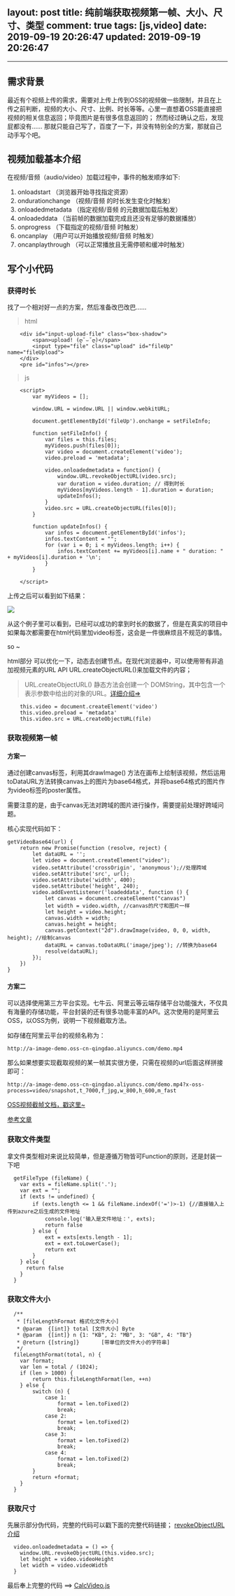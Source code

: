 layout: post
title: 纯前端获取视频第一帧、大小、尺寸、类型
comment: true
tags: [js,video]
date: 2019-09-19 20:26:47
updated: 2019-09-19 20:26:47
---

------
<!-- more -->


## 需求背景
最近有个视频上传的需求，需要对上传上传到OSS的视频做一些限制，并且在上传之前判断，视频的大小、尺寸、比例、时长等等。心里一直想着OSS能直接把视频的相关信息返回；毕竟图片是有很多信息返回的；
然而经过确认之后，发现屁都没有……
那就只能自己写了，百度了一下，并没有特别全的方案，那就自己动手写个吧。


## 视频加载基本介绍

在视频/音频（audio/video）加载过程中，事件的触发顺序如下:

1. onloadstart （浏览器开始寻找指定资源）
2. ondurationchange  （视频/音频 的时长发生变化时触发）
3. onloadedmetadata  （指定视频/音频 的元数据加载后触发）
4. onloadeddata  （当前帧的数据加载完成且还没有足够的数据播放）
5. onprogress  （下载指定的视频/音频 时触发）
6. oncanplay  （用户可以开始播放视频/音频 时触发）
7. oncanplaythrough  （可以正常播放且无需停顿和缓冲时触发）


## 写个小代码

### 获得时长

找了一个相对好一点的方案，然后准备改巴改巴……

> html

~~~
    <div id="input-upload-file" class="box-shadow">
        <span>upload! (ღ˘⌣˘ღ)</span>
        <input type="file" class="upload" id="fileUp" name="fileUpload">
    </div>
    <pre id="infos"></pre>
~~~

> js

~~~
    <script>
        var myVideos = [];

        window.URL = window.URL || window.webkitURL;

        document.getElementById('fileUp').onchange = setFileInfo;

        function setFileInfo() {
            var files = this.files;
            myVideos.push(files[0]);
            var video = document.createElement('video');
            video.preload = 'metadata';

            video.onloadedmetadata = function() {
                window.URL.revokeObjectURL(video.src);
                var duration = video.duration; // 得到时长
                myVideos[myVideos.length - 1].duration = duration;
                updateInfos();
            }
            video.src = URL.createObjectURL(files[0]);
        }

        function updateInfos() {
            var infos = document.getElementById('infos');
            infos.textContent = "";
            for (var i = 0; i < myVideos.length; i++) {
                infos.textContent += myVideos[i].name + " duration: " + myVideos[i].duration + '\n';
            }
        }

    </script>
~~~

上传之后可以看到如下结果：

![](https://img.alicdn.com/tfs/TB1BJgFeeL2gK0jSZPhXXahvXXa-482-95.jpg)


从这个例子里可以看到，已经可以成功的拿到时长的数据了，但是在真实的项目中如果每次都需要在html代码里加video标签，这会是一件很麻烦且不规范的事情。

so ~

html部分 可以优化一下，动态去创建节点。在现代浏览器中，可以使用带有非追加视频元素的URL API URL.createObjectURL()来加载文件的内容；

> URL.createObjectURL() 静态方法会创建一个 DOMString，其中包含一个表示参数中给出的对象的URL。[详细介绍=>](https://developer.mozilla.org/zh-CN/docs/Web/API/URL/createObjectURL "详细介绍")

~~~
    this.video = document.createElement('video')
    this.video.preload = 'metadata'
    this.video.src = URL.createObjectURL(file)
~~~

### 获取视频第一帧

#### 方案一

通过创建canvas标签，利用其drawImage() 方法在画布上绘制该视频，然后运用toDataURL方法转换canvas上的图片为base64格式，并将base64格式的图片作为video标签的poster属性。

需要注意的是，由于canvas无法对跨域的图片进行操作，需要提前处理好跨域问题。

核心实现代码如下：

~~~
getVideoBase64(url) {
    return new Promise(function (resolve, reject) {
        let dataURL = '';
        let video = document.createElement("video");
        video.setAttribute('crossOrigin', 'anonymous');//处理跨域
        video.setAttribute('src', url);
        video.setAttribute('width', 400);
        video.setAttribute('height', 240);
        video.addEventListener('loadeddata', function () {
            let canvas = document.createElement("canvas")
            let width = video.width, //canvas的尺寸和图片一样
            let height = video.height;
            canvas.width = width;
            canvas.height = height;
            canvas.getContext("2d").drawImage(video, 0, 0, width, height); //绘制canvas
            dataURL = canvas.toDataURL('image/jpeg'); //转换为base64
            resolve(dataURL);
        });
    })
}
~~~

#### 方案二

可以选择使用第三方平台实现。七牛云、阿里云等云端存储平台功能强大，不仅具有海量的存储功能，平台封装的还有很多功能丰富的API。这次使用的是阿里云OSS，以OSS为例，说明一下视频截取方法。

如存储在阿里云平台的视频名称为：

~~~
http://a-image-demo.oss-cn-qingdao.aliyuncs.com/demo.mp4
~~~

那么如果想要实现截取视频的某一帧其实很方便，只需在视频的url后面这样拼接即可：

~~~
http://a-image-demo.oss-cn-qingdao.aliyuncs.com/demo.mp4?x-oss-process=video/snapshot,t_7000,f_jpg,w_800,h_600,m_fast
~~~

[OSS视频截帧文档，戳这里~](https://help.aliyun.com/document_detail/64555.html "OSS视频截帧文档")


[参考文章](https://zhuanlan.zhihu.com/p/44443515 "获取视频第一帧")


### 获取文件类型

拿文件类型相对来说比较简单，但是遵循万物皆可Function的原则，还是封装一下吧

~~~
  getFileType (fileName) {
    var exts = fileName.split('.');
    var ext = "";
    if (exts != undefined) {
        if (exts.length <= 1 && fileName.indexOf('=')>-1) {//直接输入上传到azure之后生成的文件地址
            console.log('输入是文件地址：', exts);
            return false
        } else {
            ext = exts[exts.length - 1];
            ext = ext.toLowerCase();
            return ext
        }
    } else {
      return false
    }
  }
~~~

### 获取文件大小

~~~
  /**
   * [fileLengthFormat 格式化文件大小]
   * @param  {[int]} total [文件大小] Byte
   * @param  {[int]} n {1: "KB", 2: "MB", 3: "GB", 4: "TB"}
   * @return {[string]}       [带单位的文件大小的字符串]
   */
  fileLengthFormat(total, n) {
    var format;
    var len = total / (1024);
    if (len > 1000) {
        return this.fileLengthFormat(len, ++n)
    } else {
        switch (n) {
            case 1:
                format = len.toFixed(2)
                break;
            case 2:
                format = len.toFixed(2)
                break;
            case 3:
                format = len.toFixed(2)
                break;
            case 4:
                format = len.toFixed(2)
                break;
        }
        return +format;
    }
  }

~~~


### 获取尺寸

先展示部分伪代码，完整的代码可以戳下面的完整代码链接；
[revokeObjectURL介绍](https://www.cnblogs.com/liulangmao/p/4262565.html "URL.createObjectURL和URL.revokeObjectURL")

~~~
  video.onloadedmetadata = () => {
    window.URL.revokeObjectURL(this.video.src);
    let height = video.videoHeight
    let width = video.videoWidth
  }

~~~


最后奉上完整的代码 ==> [CalcVideo.js](https://github.com/Aric-sky/utils/blob/master/example/CalcVideo.js "github")

